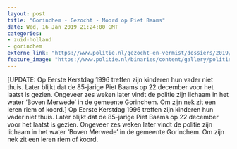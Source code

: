 ```yaml
---
layout: post
title: "Gorinchem - Gezocht - Moord op Piet Baams"
date: Wed, 16 Jan 2019 21:24:00 GMT
categories: 
- zuid-holland 
- gorinchem 
externe_link: "https://www.politie.nl/gezocht-en-vermist/dossiers/2019/07-gorinchem-piet-baams/07-moord-op-piet-baams.html"
feature_image: "https://www.politie.nl/binaries/content/gallery/politie/gezocht/dossiers/2019/coldcases/07/piet-baams.jpg"
---
```


[UPDATE: Op Eerste Kerstdag 1996 treffen zijn kinderen hun vader niet thuis. Later blijkt dat de 85-jarige Piet Baams op 22 december voor het laatst is gezien. Ongeveer zes weken later vindt de politie zijn lichaam in het water ‘Boven Merwede’ in de gemeente Gorinchem. Om zijn nek zit een leren riem of koord.] Op Eerste Kerstdag 1996 treffen zijn kinderen hun vader niet thuis. Later blijkt dat de 85-jarige Piet Baams op 22 december voor het laatst is gezien. Ongeveer zes weken later vindt de politie zijn lichaam in het water ‘Boven Merwede’ in de gemeente Gorinchem. Om zijn nek zit een leren riem of koord.
